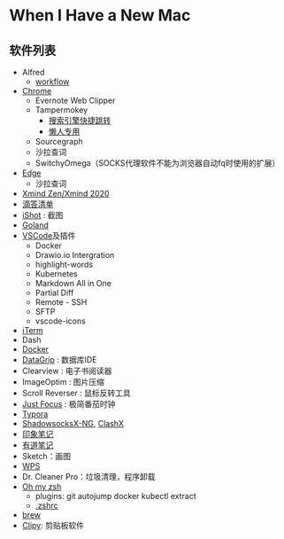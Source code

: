 When I Have a New Mac
==============


## 软件列表

- Alfred
  - [workflow](./alfred-workflow)
- [Chrome](https://www.google.cn/chrome/)
  - Evernote Web Clipper
  - Tampermokey
    - [搜索引擎快捷跳转](https://greasyfork.org/zh-CN/scripts/27752-searchenginejump-%E6%90%9C%E7%B4%A2%E5%BC%95%E6%93%8E%E5%BF%AB%E6%8D%B7%E8%B7%B3%E8%BD%AC)
    - [懒人专用](https://greasyfork.org/zh-CN/scripts/370634-%E6%87%92%E4%BA%BA%E4%B8%93%E7%94%A8-%E5%85%A8%E7%BD%91vip%E8%A7%86%E9%A2%91%E5%85%8D%E8%B4%B9%E7%A0%B4%E8%A7%A3%E5%8E%BB%E5%B9%BF%E5%91%8A-%E5%85%A8%E7%BD%91%E9%9F%B3%E4%B9%90%E7%9B%B4%E6%8E%A5%E4%B8%8B%E8%BD%BD-%E7%99%BE%E5%BA%A6%E7%BD%91%E7%9B%98%E7%9B%B4%E6%8E%A5%E4%B8%8B%E8%BD%BD-%E7%9F%A5%E4%B9%8E%E8%A7%86%E9%A2%91%E4%B8%8B%E8%BD%BD%E7%AD%89%E5%A4%9A%E5%90%88%E4%B8%80%E7%89%88-%E9%95%BF%E6%9C%9F%E6%9B%B4%E6%96%B0-%E6%94%BE%E5%BF%83%E4%BD%BF%E7%94%A8)
  - Sourcegraph
  - 沙拉查词
  - SwitchyOmega（SOCKS代理软件不能为浏览器自动fq时使用的扩展）
- [Edge](https://www.microsoft.com/zh-cn/edge)
  - 沙拉查词
- [Xmind Zen/Xmind 2020](https://www.xmind.cn/xmind2020/)
- [滴答清单](https://apps.apple.com/cn/app/%E6%BB%B4%E7%AD%94%E6%B8%85%E5%8D%95-%E4%B8%93%E6%B3%A8%E6%97%B6%E9%97%B4%E7%AE%A1%E7%90%86%E5%92%8C%E6%97%A5%E5%8E%86%E6%8F%90%E9%86%92%E4%BA%8B%E9%A1%B9/id966085870?mt=12)
- [iShot](https://apps.apple.com/cn/app/ishot-%E6%88%AA%E5%9B%BE-%E5%BD%95%E5%B1%8F-2020%E5%85%A8%E6%96%B0%E9%AB%98%E5%BA%A6/id1485844094?mt=12) : 截图
- [Goland](https://www.jetbrains.com/go/download/#section=mac)
- [VSCode](https://code.visualstudio.com/Download)及插件
  - Docker
  - Drawio.io Intergration
  - highlight-words
  - Kubernetes
  - Markdown All in One
  - Partial Diff
  - Remote - SSH 
  - SFTP
  - vscode-icons
- [iTerm](https://iterm2.com/)
- Dash
- [Docker](https://www.docker.com/products/docker-desktop)
- [DataGrip](https://www.jetbrains.com/zh-cn/datagrip/) : 数据库IDE
- Clearview : 电子书阅读器 
- ImageOptim : 图片压缩
- Scroll Reverser : 鼠标反转工具
- [Just Focus](https://apps.apple.com/cn/app/just-focus/id1142151959?mt=12) : 极简番茄时钟
- [Typora](https://typora.io/)
- [ShadowsocksX-NG](https://github.com/shadowsocks/ShadowsocksX-NG), [ClashX](https://github.com/yichengchen/clashX)
- [印象笔记](https://apps.apple.com/cn/app/%E5%8D%B0%E8%B1%A1%E7%AC%94%E8%AE%B0/id1356055347?mt=12)
- [有道笔记](https://apps.apple.com/cn/app/%E6%9C%89%E9%81%93%E4%BA%91%E7%AC%94%E8%AE%B0/id1121484812?mt=12)
- Sketch：画图
- [WPS](https://apps.apple.com/cn/app/wps-office/id1443749478?mt=12)
- Dr. Cleaner Pro：垃圾清理，程序卸载
- [Oh my zsh](https://ohmyz.sh/)
  - plugins: git autojump docker kubectl extract 
  - [.zshrc](./zshrc)
- [brew](https://brew.sh/)
- [Clipy](https://github.com/Clipy/Clipy/releases): 剪贴板软件



